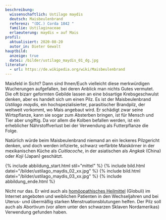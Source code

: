 ```yaml
---
beschreibung:
  wissenschaftlich: Ustilago maydis
  deutsch: Maisbeulenbrand
  referenz: "(DC.) Corda 1842 "
  familie: Ustilaginaceae
  erlaeuterung: maydis = auf Mais
profil:
  aktualisiert: 2020-08-20
  autor_in: Dieter Gewalt
hauptbild:
  anzeige: true
  datei: /bilder/ustilago_maydis_01_dg.jpg
literatur:
  - url: https://de.wikipedia.org/wiki/Maisbeulenbrand
---
```

Maisfeld in Sicht? Dann sind Ihnen/Euch vielleicht diese merkwürdigen Wucherungen aufgefallen, bei deren Anblick man nichts Gutes vermutet. Die oft bizarr geformten Gebilde lassen an eine bösartige Krebsgeschwulst denken, aber es handelt sich um einen Pilz. Es ist der Maisbeulenbrand *Ustilago maydis*, ein hochspezialisierter, parasitischer Brandpilz, der weltweit vorkommt, wo Mais angebaut wird. Er schädigt zwar seine Wirtspflanze, kann sie sogar zum Absterben bringen, ist für Mensch und Tier aber ungiftig. Da vor allem die Kolben befallen werden, ist ein erheblicher Nährstoffverlust bei der Verwendung als Futterpflanze die Folge.

Natürlich würde beim Maisbeulenbrand niemand an ein leckeres Pilzgericht denken, und doch werden infizierte, schwarz verfärbte Maiskörner in der mexikanischen Küche als *Cuitlacoche*, in der asiatischen als *Angkak* (China) oder *Koji* (Japan) geschätzt. 

{% include abbildung_start.html stil="mittel" %}
{% include bild.html datei="/bilder/ustilago_maydis_02_xx.jpg" %}
{% include bild.html datei="/bilder/ustilago_maydis_03_xx.jpg" %}
{% include abbildung_ende.html %}

Nicht nur das. Er wird auch als [homöopathisches Heilmittel](https://www.globuli.de/einzelmittel/globuli-von-t-bis-z/ustilago-maydis/) (Globuli) im Internet angeboten und weiblichen Patienten in den Wechseljahren und bei Uterus- und übermäßig starken Menstruationsblutungen helfen. Der Pilz soll auch als Abortivum (vor allem unter den schwarzen Sklaven Nordamerikas) Verwendung gefunden haben.